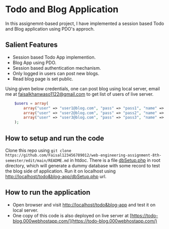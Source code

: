 # Todo and Blog Application

In this assignemnt-based project, I have implemented a session based Todo and Blog application using PDO's approch.

## Salient Features

- Session based Todo App implemention.
- Blog App using PDO.
- Session based authentication mechanism.
- Only logged in users can post new blogs.
- Read blog page is set public.

Using given below credentials, one can post blog using local server, email me at <faisalkhanwaso1122@gmail.com> to get list of users of live server.

```php
    $users = array(
        array("user" => "user1@blog.com", "pass" => "pass1", "name" => "shahrukh"),
        array("user" => "user2@blog.com", "pass" => "pass2", "name" => "aamir"),
        array("user" => "user3@blog.com", "pass" => "pass3", "name" => "Salman"),
    );
```

## How to setup and run the code

Clone this repo using `git clone https://github.com/Faisal123456789012/web-engineering-assignment-8th-semester/edit/main/README.md` in htdoc. There is a file [dbSetup.php](dbSetup.php) in root directory, which will generate a dummy database with some record to test the blog side of application. Run it on localhost using [http://localhost/todo&blog-app/dbSetup.php](http://localhost/todo&blog-app/dbSetup.php) url.

## How to run the application

- Open browser and visit [http://localhost/todo&blog-app](http://localhost/todo&blog-app) and test it on local server.
- One copy of this code is also deployed on live server at [https://todo-blog.000webhostapp.com/](https://todo-blog.000webhostapp.com/)

